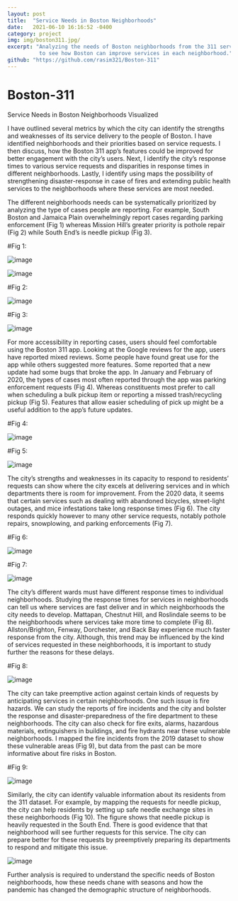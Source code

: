 ```yaml
---
layout: post
title:  "Service Needs in Boston Neighborhoods"
date:   2021-06-10 16:16:52 -0400
category: project
img: img/boston311.jpg/
excerpt: "Analyzing the needs of Boston neighborhoods from the 311 service calls dataset. Using R and ggplot, we try
          to see how Boston can improve services in each neighborhood."
github: "https://github.com/rasim321/Boston-311"
---
```



# Boston-311
Service Needs in Boston Neighborhoods Visualized

I have outlined several metrics by which the city can identify the strengths and 
weaknesses of its service delivery to the people of Boston. I have identified neighborhoods and their 
priorities based on service requests. I then discuss, how the Boston 311 app’s features could be 
improved for better engagement with the city’s users. Next, I identify the city’s response times to 
various service requests and disparities in response times in different neighborhoods. Lastly, I 
identify using maps the possibility of strengthening disaster-response in case of fires and extending 
public health services to the neighborhoods where these services are most needed.

The different neighborhoods needs can be systematically prioritized by analyzing the type of 
cases people are reporting. For example, South Boston and Jamaica Plain overwhelmingly 
report cases regarding parking enforcement (Fig 1) whereas Mission Hill’s greater priority is 
pothole repair (Fig 2) while South End’s is needle pickup (Fig 3).

#Fig 1: 

![image](https://user-images.githubusercontent.com/59543579/121192962-6c44b580-c83b-11eb-8f9d-d93dad51a7a4.png)


![image](https://user-images.githubusercontent.com/59543579/121193041-8088b280-c83b-11eb-9945-deb73c7109f1.png)


#Fig 2:

![image](https://user-images.githubusercontent.com/59543579/121193175-9dbd8100-c83b-11eb-852d-1f61815954cc.png)


#Fig 3: 

![image](https://user-images.githubusercontent.com/59543579/121193258-b0d05100-c83b-11eb-944a-dd6b2a7e3d62.png)


For more accessibility in reporting cases, users should feel comfortable using the Boston 311 
app. Looking at the Google reviews for the app, users have reported mixed reviews. Some 
people have found great use for the app while others suggested more features. Some 
reported that a new update had some bugs that broke the app. In January and February of 
2020, the types of cases most often reported through the app was parking enforcement 
requests (Fig 4). Whereas constituents most prefer to call when scheduling a bulk pickup 
item or reporting a missed trash/recycling pickup (Fig 5). Features that allow easier 
scheduling of pick up might be a useful addition to the app’s future updates.


#Fig 4:

![image](https://user-images.githubusercontent.com/59543579/121193567-f12fcf00-c83b-11eb-8205-55168ecc471e.png)

#Fig 5:

![image](https://user-images.githubusercontent.com/59543579/121193648-03aa0880-c83c-11eb-91e6-a14b77fe3098.png)

The city’s strengths and weaknesses in its capacity to respond to residents’ requests can show 
where the city excels at delivering services and in which departments there is room for 
improvement. From the 2020 data, it seems that certain services such as dealing with 
abandoned bicycles, street-light outages, and mice infestations take long response times (Fig 
6). The city responds quickly however to many other service requests, notably pothole 
repairs, snowplowing, and parking enforcements (Fig 7).


#Fig 6:

![image](https://user-images.githubusercontent.com/59543579/121193903-394ef180-c83c-11eb-81dc-b2c83b73cd70.png)


#Fig 7:

![image](https://user-images.githubusercontent.com/59543579/121193956-4835a400-c83c-11eb-94b1-70f0af95457a.png)

The city’s different wards must have different response times to individual neighborhoods. 
Studying the response times for services in neighborhoods can tell us where services are fast 
deliver and in which neighborhoods the city needs to develop. Mattapan, Chestnut Hill, and 
Roslindale seems to be the neighborhoods where services take more time to complete (Fig 
8). Allston/Brighton, Fenway, Dorchester, and Back Bay experience much faster response 
from the city. Although, this trend may be influenced by the kind of services requested in 
these neighborhoods, it is important to study further the reasons for these delays.

#Fig 8:

![image](https://user-images.githubusercontent.com/59543579/121194144-7915d900-c83c-11eb-9783-c3f0cc315c35.png)

The city can take preemptive action against certain kinds of requests by anticipating services 
in certain neighborhoods. One such issue is fire hazards. We can study the reports of fire 
incidents and the city and bolster the response and disaster-preparedness of the fire 
department to these neighborhoods. The city can also check for fire exits, alarms, hazardous 
materials, extinguishers in buildings, and fire hydrants near these vulnerable neighborhoods. 
I mapped the fire incidents from the 2019 dataset to show these vulnerable areas (Fig 9), 
but data from the past can be more informative about fire risks in Boston.

#Fig 9:

![image](https://user-images.githubusercontent.com/59543579/121194383-b0848580-c83c-11eb-90e5-c468af6d7c1e.png)

Similarly, the city can identify valuable information about its residents from the 311 dataset. 
For example, by mapping the requests for needle pickup, the city can help residents by 
setting up safe needle exchange sites in these neighborhoods (Fig 10). The figure shows that 
needle pickup is heavily requested in the South End. There is good evidence that that 
neighborhood will see further requests for this service. The city can prepare better for these 
requests by preemptively preparing its departments to respond and mitigate this issue. 

![image](https://user-images.githubusercontent.com/59543579/121194513-cbef9080-c83c-11eb-8c27-25ade4790433.png)

Further analysis is required to understand the specific needs of Boston neighborhoods, how these needs
chane with seasons and how the pandemic has changed the demographic structure of neighborhoods. 
